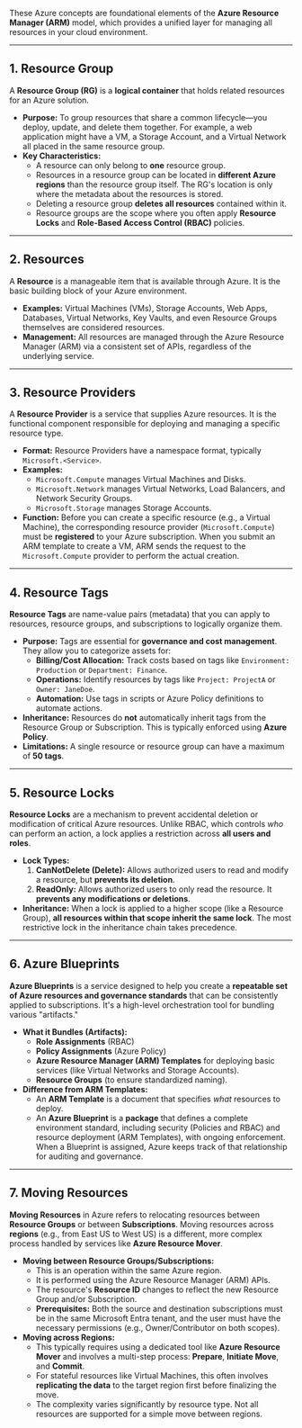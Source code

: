 These Azure concepts are foundational elements of the **Azure Resource Manager (ARM)** model, which provides a unified layer for managing all resources in your cloud environment.

***

## 1. Resource Group
A **Resource Group (RG)** is a **logical container** that holds related resources for an Azure solution.

* **Purpose:** To group resources that share a common lifecycle—you deploy, update, and delete them together. For example, a web application might have a VM, a Storage Account, and a Virtual Network all placed in the same resource group.
* **Key Characteristics:**
    * A resource can only belong to **one** resource group.
    * Resources in a resource group can be located in **different Azure regions** than the resource group itself. The RG's location is only where the metadata about the resources is stored.
    * Deleting a resource group **deletes all resources** contained within it.
    * Resource groups are the scope where you often apply **Resource Locks** and **Role-Based Access Control (RBAC)** policies.

***

## 2. Resources
A **Resource** is a manageable item that is available through Azure. It is the basic building block of your Azure environment.

* **Examples:** Virtual Machines (VMs), Storage Accounts, Web Apps, Databases, Virtual Networks, Key Vaults, and even Resource Groups themselves are considered resources.
* **Management:** All resources are managed through the Azure Resource Manager (ARM) via a consistent set of APIs, regardless of the underlying service.

***

## 3. Resource Providers
A **Resource Provider** is a service that supplies Azure resources. It is the functional component responsible for deploying and managing a specific resource type.

* **Format:** Resource Providers have a namespace format, typically `Microsoft.<Service>`.
* **Examples:**
    * `Microsoft.Compute` manages Virtual Machines and Disks.
    * `Microsoft.Network` manages Virtual Networks, Load Balancers, and Network Security Groups.
    * `Microsoft.Storage` manages Storage Accounts.
* **Function:** Before you can create a specific resource (e.g., a Virtual Machine), the corresponding resource provider (`Microsoft.Compute`) must be **registered** to your Azure subscription. When you submit an ARM template to create a VM, ARM sends the request to the `Microsoft.Compute` provider to perform the actual creation.

***

## 4. Resource Tags
**Resource Tags** are name-value pairs (metadata) that you can apply to resources, resource groups, and subscriptions to logically organize them.

* **Purpose:** Tags are essential for **governance and cost management**. They allow you to categorize assets for:
    * **Billing/Cost Allocation:** Track costs based on tags like `Environment: Production` or `Department: Finance`.
    * **Operations:** Identify resources by tags like `Project: ProjectA` or `Owner: JaneDoe`.
    * **Automation:** Use tags in scripts or Azure Policy definitions to automate actions.
* **Inheritance:** Resources do **not** automatically inherit tags from the Resource Group or Subscription. This is typically enforced using **Azure Policy**.
* **Limitations:** A single resource or resource group can have a maximum of **50 tags**.

***

## 5. Resource Locks
**Resource Locks** are a mechanism to prevent accidental deletion or modification of critical Azure resources. Unlike RBAC, which controls *who* can perform an action, a lock applies a restriction across **all users and roles**.

* **Lock Types:**
    1.  **CanNotDelete (Delete):** Allows authorized users to read and modify a resource, but **prevents its deletion**.
    2.  **ReadOnly:** Allows authorized users to only read the resource. It **prevents any modifications or deletions**.
* **Inheritance:** When a lock is applied to a higher scope (like a Resource Group), **all resources within that scope inherit the same lock**. The most restrictive lock in the inheritance chain takes precedence.

***

## 6. Azure Blueprints
**Azure Blueprints** is a service designed to help you create a **repeatable set of Azure resources and governance standards** that can be consistently applied to subscriptions. It's a high-level orchestration tool for bundling various "artifacts."

* **What it Bundles (Artifacts):**
    * **Role Assignments** (RBAC)
    * **Policy Assignments** (Azure Policy)
    * **Azure Resource Manager (ARM) Templates** for deploying basic services (like Virtual Networks and Storage Accounts).
    * **Resource Groups** (to ensure standardized naming).
* **Difference from ARM Templates:**
    * An **ARM Template** is a document that specifies *what* resources to deploy.
    * An **Azure Blueprint** is a **package** that defines a complete environment standard, including security (Policies and RBAC) and resource deployment (ARM Templates), with ongoing enforcement. When a Blueprint is assigned, Azure keeps track of that relationship for auditing and governance.

***

## 7. Moving Resources
**Moving Resources** in Azure refers to relocating resources between **Resource Groups** or between **Subscriptions**. Moving resources across **regions** (e.g., from East US to West US) is a different, more complex process handled by services like **Azure Resource Mover**.

* **Moving between Resource Groups/Subscriptions:**
    * This is an operation within the same Azure region.
    * It is performed using the Azure Resource Manager (ARM) APIs.
    * The resource's **Resource ID** changes to reflect the new Resource Group and/or Subscription.
    * **Prerequisites:** Both the source and destination subscriptions must be in the same Microsoft Entra tenant, and the user must have the necessary permissions (e.g., Owner/Contributor on both scopes).
* **Moving across Regions:**
    * This typically requires using a dedicated tool like **Azure Resource Mover** and involves a multi-step process: **Prepare**, **Initiate Move**, and **Commit**.
    * For stateful resources like Virtual Machines, this often involves **replicating the data** to the target region first before finalizing the move.
    * The complexity varies significantly by resource type. Not all resources are supported for a simple move between regions.
